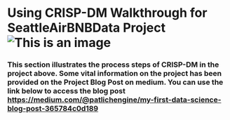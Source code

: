 # Using CRISP-DM Walkthrough for SeattleAirBNBData Project ![This is an image](https://myoctocat.com/assets/images/base-octocat.svg)
### This section illustrates the process steps of CRISP-DM in the project above. Some vital information on the project has been provided on the Project Blog Post on medium. You can use the link below to access the blog post https://medium.com/@patlichengine/my-first-data-science-blog-post-365784c0d189
